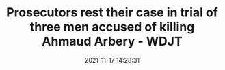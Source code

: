 ---
"title": "Prosecutors rest their case in trial of three men accused of killing Ahmaud Arbery - WDJT"
"date": "2021-11-17 14:28:31"
"feed_name": "GOOGLENEWSCONSTRUCTION"
"feed_website": "https://news.google.com/search?q=construction%2Bincident&hl=en-US&gl=US&ceid=US:en"
"feed_rss": "https://news.google.com/rss/search?q=construction%2Bincident&hl=en-US&gl=US&ceid=US:en"
"link": "https://www.cbs58.com/news/prosecutors-rest-their-case-in-trial-of-three-men-accused-of-killing-ahmaud-arbery"
"source": "{'href': 'https://www.cbs58.com', 'title': 'WDJT'}"
"file": "_posts/2021-1-1-5842a122cfacc7c30e0c68ff7be0da2edfacec8c.md"
"accident": "0"
"drilling": "0"
"dead": "0"
"injured": "0"
"arrested": "0"
"place": "unknown place"
"where": "unknown site"
"causes": "unknown"
"place_uri": "unknown place"
---